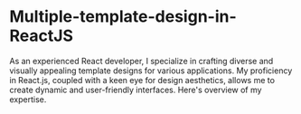 # Multiple-template-design-in-ReactJS
As an experienced React developer, I specialize in crafting diverse and visually appealing template designs for various applications. My proficiency in React.js, coupled with a keen eye for design aesthetics, allows me to create dynamic and user-friendly interfaces. Here's overview of my expertise.
